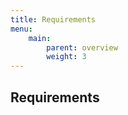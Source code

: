 ```yaml
---
title: Requirements
menu:
    main:
        parent: overview
        weight: 3
---
```


## Requirements